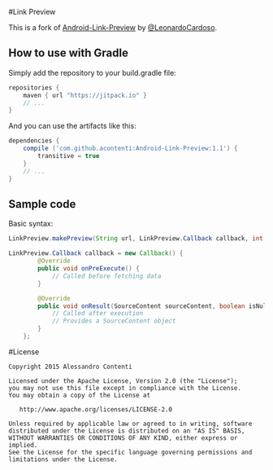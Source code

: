 #Link Preview

This is a fork of [Android-Link-Preview](https://github.com/LeonardoCardoso/Android-Link-Preview) by [@LeonardoCardoso](https://github.com/LeonardoCardoso). 

## How to use with Gradle

Simply add the repository to your build.gradle file:
```groovy
repositories {
	maven { url "https://jitpack.io" }
	// ...
}
```

And you can use the artifacts like this:
```groovy
dependencies {
	compile ('com.github.acontenti:Android-Link-Preview:1.1') {
		transitive = true
	}
	// ...
}
```

## Sample code

Basic syntax:
```java
LinkPreview.makePreview(String url, LinkPreview.Callback callback, int number_of_images);

LinkPreview.Callback callback = new Callback() {
		@Override
		public void onPreExecute() {
			// Called before fetching data
		}

		@Override
		public void onResult(SourceContent sourceContent, boolean isNull) {
			// Called after execution
			// Provides a SourceContent object
		}
	};
```

#License

	Copyright 2015 Alessandro Contenti
	
	Licensed under the Apache License, Version 2.0 (the "License");
	you may not use this file except in compliance with the License.
	You may obtain a copy of the License at
	
	   http://www.apache.org/licenses/LICENSE-2.0
	
	Unless required by applicable law or agreed to in writing, software
	distributed under the License is distributed on an "AS IS" BASIS,
	WITHOUT WARRANTIES OR CONDITIONS OF ANY KIND, either express or implied.
	See the License for the specific language governing permissions and
	limitations under the License.
